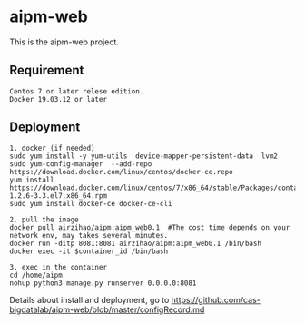 # aipm-web
This is the aipm-web project.

## Requirement
```
Centos 7 or later relese edition.
Docker 19.03.12 or later
```

## Deployment
```
1. docker (if needed)
sudo yum install -y yum-utils  device-mapper-persistent-data  lvm2
sudo yum-config-manager  --add-repo   https://download.docker.com/linux/centos/docker-ce.repo
yum install https://download.docker.com/linux/centos/7/x86_64/stable/Packages/containerd.io-1.2.6-3.3.el7.x86_64.rpm
sudo yum install docker-ce docker-ce-cli

2. pull the image
docker pull airzihao/aipm:aipm_web0.1  #The cost time depends on your network env, may takes several minutes.
docker run -ditp 8081:8081 airzihao/aipm:aipm_web0.1 /bin/bash
docker exec -it $container_id /bin/bash

3. exec in the container
cd /home/aipm
nohup python3 manage.py runserver 0.0.0.0:8081
```
Details about install and deployment, go to https://github.com/cas-bigdatalab/aipm-web/blob/master/configRecord.md